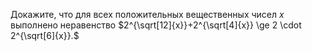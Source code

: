 Докажите, что для всех положительных вещественных чисел $x$ выполнено неравенство $2^{\sqrt[12]{x}}+2^{\sqrt[4]{x}} \ge 2 \cdot 2^{\sqrt[6]{x}}.$